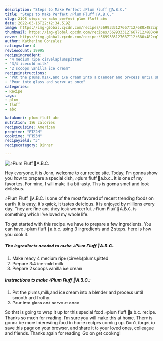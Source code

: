 ```yaml
---
description: "Steps to Make Perfect 🎶Plum Fluff 🎵A.B.C."
title: "Steps to Make Perfect 🎶Plum Fluff 🎵A.B.C."
slug: 2195-steps-to-make-perfect-plum-fluff-abc
date: 2022-03-16T22:42:34.519Z
image: https://img-global.cpcdn.com/recipes/5699333127667712/680x482cq70/plum-fluff-abc-recipe-main-photo.jpg
thumbnail: https://img-global.cpcdn.com/recipes/5699333127667712/680x482cq70/plum-fluff-abc-recipe-main-photo.jpg
cover: https://img-global.cpcdn.com/recipes/5699333127667712/680x482cq70/plum-fluff-abc-recipe-main-photo.jpg
author: Katherine Gonzalez
ratingvalue: 4
reviewcount: 19995
recipeingredient:
- "4 medium ripe cirvelaplumspitted"
- "3/4 icecold milk"
- "2 scoops vanilla ice cream"
recipeinstructions:
- "Put the plums,milk,and ice cream into a blender and process until smooth and frothy."
- "Pour into glass and serve at once"
categories:
- Recipe
tags:
- plum
- fluff
- abc

katakunci: plum fluff abc 
nutrition: 186 calories
recipecuisine: American
preptime: "PT22M"
cooktime: "PT53M"
recipeyield: "3"
recipecategory: Dinner

---
```



![🎶Plum Fluff 🎵A.B.C.](https://img-global.cpcdn.com/recipes/5699333127667712/680x482cq70/plum-fluff-abc-recipe-main-photo.jpg)

Hey everyone, it is John, welcome to our recipe site. Today, I'm gonna show you how to prepare a special dish, 🎶plum fluff 🎵a.b.c.. It is one of my favorites. For mine, I will make it a bit tasty. This is gonna smell and look delicious.

🎶Plum Fluff 🎵A.B.C. is one of the most favored of recent trending foods on earth. It is easy, it's quick, it tastes delicious. It is enjoyed by millions every day. They are fine and they look wonderful. 🎶Plum Fluff 🎵A.B.C. is something which I've loved my whole life.




To get started with this recipe, we have to prepare a few ingredients. You can have 🎶plum fluff 🎵a.b.c. using 3 ingredients and 2 steps. Here is how you cook it.

<!--inarticleads1-->

##### The ingredients needed to make 🎶Plum Fluff 🎵A.B.C.:

1. Make ready 4 medium ripe (cirvela)plums,pitted
1. Prepare 3/4 ice-cold milk
1. Prepare 2 scoops vanilla ice cream




<!--inarticleads2-->

##### Instructions to make 🎶Plum Fluff 🎵A.B.C.:

1. Put the plums,milk,and ice cream into a blender and process until smooth and frothy.
1. Pour into glass and serve at once




So that is going to wrap it up for this special food 🎶plum fluff 🎵a.b.c. recipe. Thanks so much for reading. I'm sure you will make this at home. There is gonna be more interesting food in home recipes coming up. Don't forget to save this page on your browser, and share it to your loved ones, colleague and friends. Thanks again for reading. Go on get cooking!
